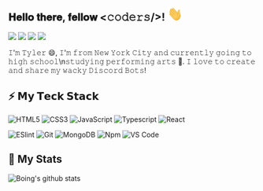 <h2> 𝐇𝐞𝐥𝐥𝐨 𝐭𝐡𝐞𝐫𝐞, 𝐟𝐞𝐥𝐥𝐨𝐰 <𝚌𝚘𝚍𝚎𝚛𝚜/>! <img src="https://raw.githubusercontent.com/ABSphreak/ABSphreak/master/gifs/Hi.gif" width="30px"></h2>

[![](https://img.shields.io/badge/-@tylerlo_-833ab4?style=flat-square&labelColor=833ab4&logo=instagram&logoColor=white)](https://www.instagram.com/tylerlo_)
[![](https://img.shields.io/badge/-@ImBoing-%23181717?style=flat-square&logo=github)](https://github.com/ImBoing)
[![](https://img.shields.io/badge/-Boing-1d954?style=flat-square&labelColor=1d954&logo=spotify&logoColor=white)](https://open.spotify.com/user/wzbm5w4w09q6a6chqv9ihp4ir)
[![](https://img.shields.io/badge/-mailtylerlo@gmail.com-c14438?style=flat-square&logo=Gmail&logoColor=white&link=mailto:mailtylerlo@gmail.com)](mailto:mailtylerlo@gmail.com)

𝙸'𝚖 𝚃𝚢𝚕𝚎𝚛 😄, 𝙸'𝚖 𝚏𝚛𝚘𝚖 𝙽𝚎𝚠 𝚈𝚘𝚛𝚔 𝙲𝚒𝚝𝚢 𝚊𝚗𝚍 𝚌𝚞𝚛𝚛𝚎𝚗𝚝𝚕𝚢 𝚐𝚘𝚒𝚗𝚐 𝚝𝚘 𝚑𝚒𝚐𝚑 𝚜𝚌𝚑𝚘𝚘𝚕\n𝚜𝚝𝚞𝚍𝚢𝚒𝚗𝚐 𝚙𝚎𝚛𝚏𝚘𝚛𝚖𝚒𝚗𝚐 𝚊𝚛𝚝𝚜 🕺. 𝙸 𝚕𝚘𝚟𝚎 𝚝𝚘 𝚌𝚛𝚎𝚊𝚝𝚎 𝚊𝚗𝚍 𝚜𝚑𝚊𝚛𝚎 𝚖𝚢 𝚠𝚊𝚌𝚔𝚢 𝙳𝚒𝚜𝚌𝚘𝚛𝚍 𝙱𝚘𝚝𝚜! 

## ⚡ 𝗠𝘆 𝗧𝗲𝗰𝗸 𝗦𝘁𝗮𝗰𝗸
![HTML5](https://img.shields.io/badge/-HTML5-%23E44D27?style=flat-square&logo=html5&logoColor=ffffff)
![CSS3](https://img.shields.io/badge/-CSS3-%231572B6?style=flat-square&logo=css3)
![JavaScript](https://img.shields.io/badge/-JavaScript-%23F7DF1C?style=flat-square&logo=javascript&logoColor=000000&labelColor=%23F7DF1C&color=%23FFCE5A)
![Typescript](https://img.shields.io/badge/-Typescript-007acc?style=flat-square&labelColor=007acc&logo=typescript&logoColor=white)
![React](https://img.shields.io/badge/-React-%23282C34?style=flat-square&logo=react)

![ESlint](https://img.shields.io/badge/-ESLint-%234B32C3?style=flat-square&logo=eslint)
![Git](https://img.shields.io/badge/-Git-%23F05032?style=flat-square&logo=git&logoColor=%23ffffff)
![MongoDB](https://camo.githubusercontent.com/767fd7b1a80de584bc961ce9ab515c6cc07bb0ad/68747470733a2f2f696d672e736869656c64732e696f2f62616467652f2d4d6f6e676f44422d626c61636b3f7374796c653d666c61742d737175617265266c6f676f3d6d6f6e676f6462)
![Npm](https://img.shields.io/badge/-Npm-cb3837?style=flat-square&labelColor=cb3837&logo=NPM&logoColor=white)
![VS Code](https://img.shields.io/badge/-VSCode-%23007ACC?style=flat-square&logo=visual-studio-code)

## 🧠 My Stats
![Boing's github stats](https://github-readme-stats.vercel.app/api?username=ImBoing&show_icons=true&theme=chartreuse-dark)

